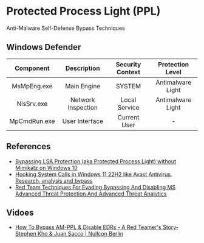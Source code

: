 # Protected Process Light (PPL)
Anti-Malware Self-Defense Bypass Techniques

## Windows Defender
| Component    | Description        | Security Context | Protection Level  |
|:------------:|:------------------:|:----------------:|:-----------------:|
| MsMpEng.exe  | Main Engine        | SYSTEM           | Antimalware Light |
| NisSrv.exe   | Network Inspection | Local Service    | Antimalware Light |
| MpCmdRun.exe | User Interface     | Current User     | -                 |

## References
- [Bypassing LSA Protection (aka Protected Process Light) without Mimikatz on Windows 10](https://redcursor.com.au/bypassing-lsa-protection-aka-protected-process-light-without-mimikatz-on-windows-10/)
- [Hooking System Calls in Windows 11 22H2 like Avast Antivirus. Research, analysis and bypass](https://the-deniss.github.io/posts/2022/12/08/hooking-system-calls-in-windows-11-22h2-like-avast-antivirus.html)
- [Red Team Techniques For Evading Bypassing And Disabling MS Advanced Threat Protection And Advanced Threat Analytics](https://www.blackhat.com/docs/eu-17/materials/eu-17-Thompson-Red-Team-Techniques-For-Evading-Bypassing-And-Disabling-MS-Advanced-Threat-Protection-And-Advanced-Threat-Analytics.pdf)

## Vidoes

- [How To Bypass AM-PPL & Disable EDRs - A Red Teamer's Story-Stephen Kho & Juan Sacco | Nullcon Berlin](https://www.youtube.com/watch?v=QtObgEfy5Jw)
